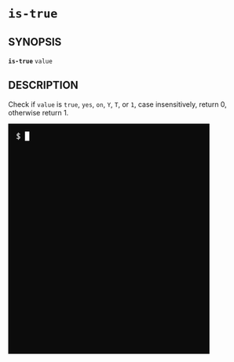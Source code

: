 # `is-true`

## SYNOPSIS

**`is-true`** `value`

## DESCRIPTION

Check if `value` is `true`, `yes`, `on`, `Y`, `T`, or `1`, case insensitively, return 0, otherwise return 1.

![is-true](is-true.gif "is-true")
